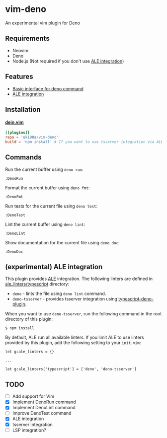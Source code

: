 # vim-deno

An experimental vim plugin for Deno

## Requirements

- Neovim
- Deno
- Node.js (Not required if you don't use [ALE integration](#experimental-ale-integration))

## Features

- [Basic interface for deno command](#commands)
- [ALE integration](#experimental-ale-integration)

## Installation

#### [dein.vim](https://github.com/Shougo/dein.vim)

```toml
[[plugins]]
repo = 'uki00a/vim-deno'
build = 'npm install' # If you want to use tsserver integration via ALE
```

## Commands

Run the current buffer using `deno run`:

```
:DenoRun
```

Format the current buffer using `deno fmt`:

```
:DenoFmt
```

Run tests for the current file using `deno test`:

```
:DenoTest
```

Lint the current buffer using `deno lint`:

```
:DenoLint
```

Show documentation for the current file using `deno doc`:

```
:DenoDoc
```

## (experimental) ALE integration

This plugin provides [ALE](https://github.com/dense-analysis/ale) integration. The following linters are defined in [ale_linters/typescript](/ale_linters/typescript) directory:

* `deno` - lints the file using `deno lint` command.
* `deno-tsserver` - provides tsserver integration using [typescript-deno-plugin](https://github.com/justjavac/typescript-deno-plugin).

When you want to use `deno-tsserver`, run the following command in the root directory of this plugin:

```shell
$ npm install
```

By default, ALE run all available linters. If you limit ALE to use linters provided by this plugin, add the following setting to your `init.vim`:

```vim
let g:ale_linters = {}

...

let g:ale_linters['typescript'] = ['deno', 'deno-tsserver']
```

## TODO

- [ ] Add support for Vim
- [x] Implement DenoRun command
- [x] Implement DenoLint command
- [ ] Improve DenoTest command
- [x] ALE integration
- [x] tsserver integration
- [ ] LSP integration?
